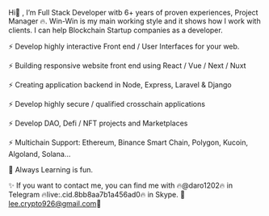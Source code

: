 
Hi👋 , I’m Full Stack Developer witb 6+ years of proven experiences, Project Manager 🔥. Win-Win is my main working style and it shows how I work with clients. I can help Blockchain Startup companies as a developer.

⚡ Develop highly interactive Front end / User Interfaces for your web.

⚡ Building responsive website front end using React / Vue / Next / Nuxt

⚡ Creating application backend in Node, Express, Laravel & Django

⚡ Develop highly secure / qualified crosschain applications

⚡ Develop DAO, Defi / NFT projects and Marketplaces

⚡ Multichain Support: Ethereum, Binance Smart Chain, Polygon, Kucoin, Algoland, Solana...

💞️ Always Learning is fun.

✨ If you want to contact me, you can find me with 
    🔥@daro1202🔥 in Telegram
    🔥live:.cid.8bb8aa7b1a456ad0🔥 in Skype.
    👋lee.crypto926@gmail.com👋
<!---
daro1202/daro1202 is a ✨ special ✨ repository because its `README.md` (this file) appears on your GitHub profile.
You can click the Preview link to take a look at your changes.
--->
